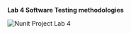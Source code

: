 **Lab 4 Software Testing methodologies**

![Nunit Project Lab 4](https://github.com/direct2sunny/Nunit-Project-Lab-4/assets/156108180/2e8f8db8-4f12-465f-acbb-1af3a00fcd91)

